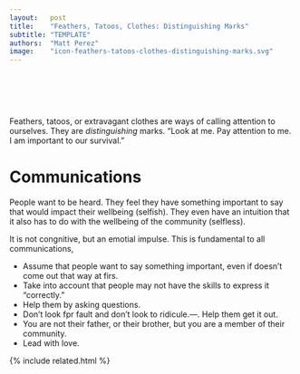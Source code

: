 ```yaml
---
layout:   post
title:    "Feathers, Tatoos, Clothes: Distinguishing Marks"
subtitle: "TEMPLATE"
authors:  "Matt Perez"
image:    "icon-feathers-tatoos-clothes-distinguishing-marks.svg"
---
```


<div style="display:none;">
 <p>Feathers, tatoos, or extravagant clothes are ways of calling attention to ourselves. They are <em>distinguishing</em> marks. &ldquo;Look at me. Pay attention to me. I am important to our survival.&rdquo;</p>
</div>

<h1>&nbsp;</h1>
 <p>Feathers, tatoos, or extravagant clothes are ways of calling attention to ourselves. They are <em>distinguishing</em> marks. &ldquo;Look at me. Pay attention to me. I am important to our survival.&rdquo;</p>

<h1>Communications</h1>
 <p>People want to be heard. They feel they have something important to say that would impact their wellbeing (selfish). They even have an intuition that it also has to do with the wellbeing of the community (selfless).</p>
 <p>It is not congnitive, but an emotial impulse. This is fundamental to all communications,</p>
  <ul>
   <li>Assume that people want to say something important, even if doesn&rsquo;t come out that way at firs.</li>
   <li>Take into account that people may not have the skills to express it &ldquo;correctly.&rdquo;</li>
   <li>Help them by asking questions.</li>
   <li>Don&rsquo;t look fpr fault and don&rsquo;t look to ridicule.&mdash;. Help them get it out.</li>
   <li>You are not their father, or their brother, but you are a member of their community.</li>
   <li>Lead with love.</li>
  </ul>

{% include related.html %}